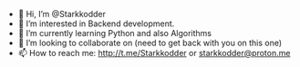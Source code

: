 - 👋 Hi, I’m @Starkkodder
- 👀 I’m interested in Backend development.
- 🌱 I’m currently learning Python and also Algorithms
- 💞️ I’m looking to collaborate on (need to get back with you on this one)
- 📫 How to reach me: http://t.me/Starkkodder or starkkodder@proton.me

<!---
Starkkoder/Starkkoder is a ✨ special ✨ repository because its `README.md` (this file) appears on your GitHub profile.
You can click the Preview link to take a look at your changes.
--->
